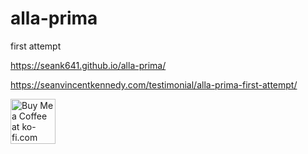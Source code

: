 # alla-prima
first attempt

https://seank641.github.io/alla-prima/

https://seanvincentkennedy.com/testimonial/alla-prima-first-attempt/

<a href='https://ko-fi.com/B0B61L93H' target='_blank'><img height='72' style='border:0px;height:72px;' src='https://cdn.ko-fi.com/cdn/kofi1.png?v=2' border='0' alt='Buy Me a Coffee at ko-fi.com' /></a>
